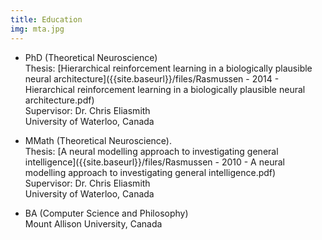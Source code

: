 ```yaml
---
title: Education
img: mta.jpg
---
```


* 	PhD (Theoretical Neuroscience)  
	Thesis: [Hierarchical reinforcement learning in a biologically plausible  
	 neural architecture]({{site.baseurl}}/files/Rasmussen - 	2014 - Hierarchical reinforcement learning in a biologically plausible neural architecture.pdf)  
	Supervisor: Dr. Chris Eliasmith  
	University of Waterloo, Canada  

* 	MMath (Theoretical Neuroscience).  
	Thesis: [A neural modelling approach to investigating general intelligence]({{site.baseurl}}/files/Rasmussen - 2010 - A neural 	modelling approach to investigating general intelligence.pdf)    
	Supervisor: Dr. Chris Eliasmith  
	University of Waterloo, Canada  

* 	BA (Computer Science and Philosophy)  
	Mount Allison University, Canada
	